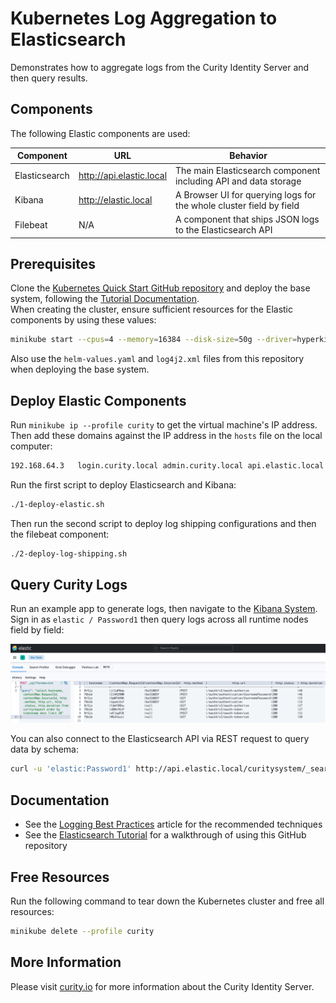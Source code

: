 # Kubernetes Log Aggregation to Elasticsearch

Demonstrates how to aggregate logs from the Curity Identity Server and then query results.

## Components

The following Elastic components are used:

| Component | URL | Behavior |
| --------- | --- | -------- |
| Elasticsearch | http://api.elastic.local | The main Elasticsearch component including API and data storage |
| Kibana | http://elastic.local | A Browser UI for querying logs for the whole cluster field by field |
| Filebeat | N/A | A component that ships JSON logs to the Elasticsearch API |

## Prerequisites

Clone the [Kubernetes Quick Start GitHub repository](https://github.com/curityio/kubernetes-quick-start) and deploy the base system, following the [Tutorial Documentation](https://curity.io/resources/learn/kubernetes-demo-installation/).\
When creating the cluster, ensure sufficient resources for the Elastic components by using these values:

```bash
minikube start --cpus=4 --memory=16384 --disk-size=50g --driver=hyperkit --profile curity
```

Also use the `helm-values.yaml` and `log4j2.xml` files from this repository when deploying the base system.

## Deploy Elastic Components

Run `minikube ip --profile curity` to get the virtual machine's IP address.\
Then add these domains against the IP address in the `hosts` file on the local computer:

```bash
192.168.64.3   login.curity.local admin.curity.local api.elastic.local elastic.local
```

Run the first script to deploy Elasticsearch and Kibana:

```bash
./1-deploy-elastic.sh
```

Then run the second script to deploy log shipping configurations and then the filebeat component:

```bash
./2-deploy-log-shipping.sh
```

## Query Curity Logs

Run an example app to generate logs, then navigate to the [Kibana System](http://elastic.local/app/dev_tools#/console).\
Sign in as `elastic / Password1` then query logs across all runtime nodes field by field:

![Initial Query](/images/example-query.png)

You can also connect to the Elasticsearch API via REST request to query data by schema:

```bash
curl -u 'elastic:Password1' http://api.elastic.local/curitysystem/_search | jq
```

## Documentation

- See the [Logging Best Practices](https://curity.io/resources/learn/logging-best-practices) article for the recommended techniques
- See the [Elasticsearch Tutorial](https://curity.io/resources/learn/log-to-elasticsearch) for a walkthrough of using this GitHub repository

## Free Resources

Run the following command to tear down the Kubernetes cluster and free all resources:

```bash
minikube delete --profile curity
```

## More Information

Please visit [curity.io](https://curity.io/) for more information about the Curity Identity Server.
